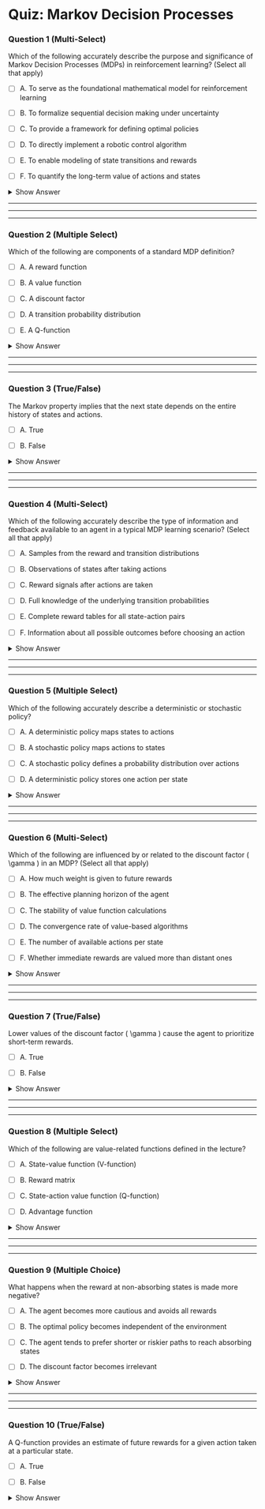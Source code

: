 # Quiz: Markov Decision Processes

### Question 1 (Multi-Select)

Which of the following accurately describe the purpose and significance of Markov Decision Processes (MDPs) in reinforcement learning? (Select all that apply)

- [ ] A. To serve as the foundational mathematical model for reinforcement learning

- [ ] B. To formalize sequential decision making under uncertainty

- [ ] C. To provide a framework for defining optimal policies

- [ ] D. To directly implement a robotic control algorithm

- [ ] E. To enable modeling of state transitions and rewards

- [ ] F. To quantify the long-term value of actions and states

<details>
<summary>Show Answer</summary>

**Correct Answers:** A, B, C, E, F
**Explanation:**  
MDPs serve multiple important purposes in reinforcement learning beyond just being a theoretical framework.  
> "MDPs can be thought of as a theoretical framework underlying RL."
> "MDPs are a mathematical formulation of the sequential decision making problem that capture all the essential elements of the RL problem."
> "The MDP framework enables us to quantify the value of different states and actions in terms of expected future rewards."
</details>

---

---

---


### Question 2 (Multiple Select)

Which of the following are components of a standard MDP definition?

- [ ] A. A reward function

- [ ] B. A value function

- [ ] C. A discount factor

- [ ] D. A transition probability distribution

- [ ] E. A Q-function

<details>
<summary>Show Answer</summary>

**Correct Answers:** A, C, D
**Explanation:**  
The MDP tuple includes states, actions, rewards, transitions, and a discount factor.  
> "An MDP is defined as a tuple of five items. S... A... R is the reward distribution... T is the transition probability distribution... Gamma is a discount factor..."
</details>

---

---

---


### Question 3 (True/False)

The Markov property implies that the next state depends on the entire history of states and actions.

- [ ] A. True

- [ ] B. False

<details>
<summary>Show Answer</summary>

**Correct Answers:** B
**Explanation:**  
The Markov property asserts dependence only on the current state and action, not the full history.  
> "The distribution of possible next states given state s, and action a. Does not depend on any of the previous states or actions..."
</details>

---

---

---


### Question 4 (Multi-Select)

Which of the following accurately describe the type of information and feedback available to an agent in a typical MDP learning scenario? (Select all that apply)

- [ ] A. Samples from the reward and transition distributions

- [ ] B. Observations of states after taking actions

- [ ] C. Reward signals after actions are taken

- [ ] D. Full knowledge of the underlying transition probabilities

- [ ] E. Complete reward tables for all state-action pairs

- [ ] F. Information about all possible outcomes before choosing an action

<details>
<summary>Show Answer</summary>

**Correct Answers:** A, B, C
**Explanation:**  
Agents observe samples of transitions and rewards, but typically do not have full knowledge of the underlying MDP dynamics.  
> "The transition distribution and the reward distribution are both not known. Instead, only samples from these distributions are observed by the agent..."
> "The agent observes states and rewards after taking actions, building up experience rather than being given complete information about the environment."
</details>

---

---

---


### Question 5 (Multiple Select)

Which of the following accurately describe a deterministic or stochastic policy?

- [ ] A. A deterministic policy maps states to actions

- [ ] B. A stochastic policy maps actions to states

- [ ] C. A stochastic policy defines a probability distribution over actions

- [ ] D. A deterministic policy stores one action per state

<details>
<summary>Show Answer</summary>

**Correct Answers:** A, C, D
**Explanation:**  
Deterministic and stochastic policies differ by how they assign actions: one fixed action vs. a distribution.  
> "A deterministic policy is defined as a mapping from states to actions... A stochastic policy is defined as a probability distribution of actions given a state..."
</details>

---

---

---


### Question 6 (Multi-Select)

Which of the following are influenced by or related to the discount factor \( \gamma \) in an MDP? (Select all that apply)

- [ ] A. How much weight is given to future rewards

- [ ] B. The effective planning horizon of the agent

- [ ] C. The stability of value function calculations

- [ ] D. The convergence rate of value-based algorithms

- [ ] E. The number of available actions per state

- [ ] F. Whether immediate rewards are valued more than distant ones

<details>
<summary>Show Answer</summary>

**Correct Answers:** A, B, C, F
**Explanation:**  
The discount factor has several important effects on MDP behavior and solutions.  
> "The discount factor gamma lies between 0 and 1... implying that the rewards at earlier timestamps, are given more weight..."
> "A discount factor close to 0 makes the agent myopic (focused on immediate rewards), while a value close to 1 makes it consider the long-term future rewards."
> "The discount factor also ensures mathematical convergence of infinite sums in continuing tasks."
</details>

---

---

---


### Question 7 (True/False)

Lower values of the discount factor \( \gamma \) cause the agent to prioritize short-term rewards.

- [ ] A. True

- [ ] B. False

<details>
<summary>Show Answer</summary>

**Correct Answers:** A
**Explanation:**  
Low gamma places more emphasis on near-term rewards.  
> "...a lower value of gamma, prioritizes the lower rewarding state at the right endpoint."
</details>

---

---

---


### Question 8 (Multiple Select)

Which of the following are value-related functions defined in the lecture?

- [ ] A. State-value function (V-function)

- [ ] B. Reward matrix

- [ ] C. State-action value function (Q-function)

- [ ] D. Advantage function

<details>
<summary>Show Answer</summary>

**Correct Answers:** A, C
**Explanation:**  
Both value functions are introduced explicitly to evaluate policies.  
> "A value function... is a prediction of discounted sum of future rewards."  
> "A state action value function or a Q-function... informs us of how good is taking a particular action at a state."
</details>

---

---

---


### Question 9 (Multiple Choice)

What happens when the reward at non-absorbing states is made more negative?

- [ ] A. The agent becomes more cautious and avoids all rewards

- [ ] B. The optimal policy becomes independent of the environment

- [ ] C. The agent tends to prefer shorter or riskier paths to reach absorbing states

- [ ] D. The discount factor becomes irrelevant

<details>
<summary>Show Answer</summary>

**Correct Answers:** C
**Explanation:**  
As negative rewards increase, the policy changes to prefer quicker or alternative outcomes.  
> "...as this constant reward decreases to -0.4... the optimal policy... takes the riskier shorter path..."  
> "Further, decreasing this constant to -2... the optimal policy now prefers the -1 absorbing state..."
</details>

---

---

---


### Question 10 (True/False)

A Q-function provides an estimate of future rewards for a given action taken at a particular state.

- [ ] A. True

- [ ] B. False

<details>
<summary>Show Answer</summary>

**Correct Answers:** A
**Explanation:**  
The Q-function assesses the expected future reward for an action-state pair.  
> "The Q-function for a policy... is the expected sum of discounted rewards... after taking action a at state s."
</details>
